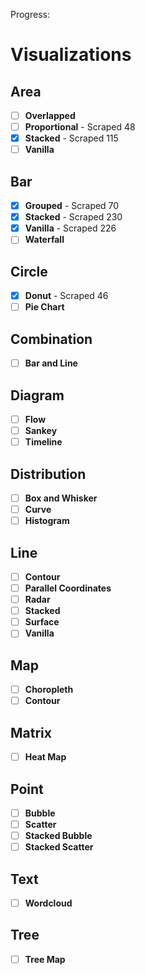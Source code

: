 Progress:

# Visualizations

## Area
- [ ] **Overlapped**
- [ ] **Proportional** - Scraped 48
- [x] **Stacked** - Scraped 115
- [ ] **Vanilla**

## Bar
- [x] **Grouped** - Scraped 70
- [x] **Stacked** - Scraped 230
- [X] **Vanilla** - Scraped 226
- [ ] **Waterfall**

## Circle
- [x] **Donut** - Scraped 46
- [ ] **Pie Chart**

## Combination
- [ ] **Bar and Line**

## Diagram
- [ ] **Flow**
- [ ] **Sankey**
- [ ] **Timeline**

## Distribution
- [ ] **Box and Whisker**
- [ ] **Curve**
- [ ] **Histogram**

## Line
- [ ] **Contour**
- [ ] **Parallel Coordinates**
- [ ] **Radar**
- [ ] **Stacked**
- [ ] **Surface**
- [ ] **Vanilla**

## Map
- [ ] **Choropleth**
- [ ] **Contour**

## Matrix
- [ ] **Heat Map**

## Point
- [ ] **Bubble**
- [ ] **Scatter**
- [ ] **Stacked Bubble**
- [ ] **Stacked Scatter**

## Text
- [ ] **Wordcloud**

## Tree
- [ ] **Tree Map**
